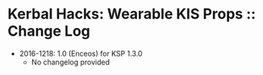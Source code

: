 # Kerbal Hacks: Wearable KIS Props :: Change Log

* 2016-1218: 1.0 (Enceos) for KSP 1.3.0
	+ No changelog provided
